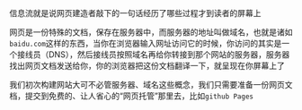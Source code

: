 信息流就是说网页建造者敲下的一句话经历了哪些过程才到读者的屏幕上

网页是一份特殊的文档，保存在服务器中，而服务器的地址叫做域名，也就是诸如`baidu.com`这样的东西，当你在浏览器输入网址访问它的时候，你访问的其实是一个接线员（DNS），然后接线员按照域名再给你转接到那个网站的服务器，服务器找出网页文档发送给你，你的浏览器把这份文档翻译一下，就呈现在你屏幕上了

我们初次构建网站大可不必管服务器、域名这些概念，我们只需要准备一份网页文档，提交到免费的、让人省心的“网页托管”那里去，比如`github Pages`